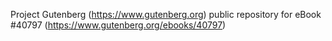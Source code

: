 Project Gutenberg (https://www.gutenberg.org) public repository for eBook #40797 (https://www.gutenberg.org/ebooks/40797)
